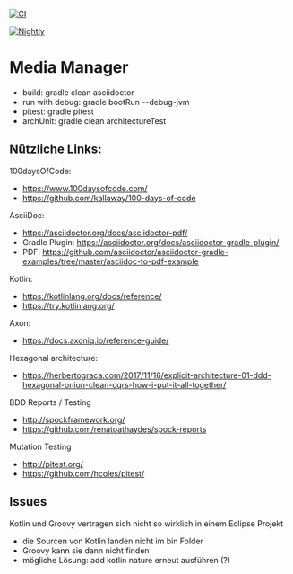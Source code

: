[![CI](https://github.com/jacq42/media-manager/actions/workflows/main.yml/badge.svg)](https://github.com/jacq42/media-manager/actions/workflows/main?query=branch%3Amaster++)

[![Nightly](https://github.com/jacq42/media-manager/actions/workflows/nightly.yml/badge.svg)](https://github.com/jacq42/media-manager/actions/workflows/nightly?query=branch%3Amaster++)

# Media Manager

* build: gradle clean asciidoctor
* run with debug: gradle bootRun --debug-jvm
* pitest: gradle pitest
* archUnit: gradle clean architectureTest

## Nützliche Links:

100daysOfCode: 
* https://www.100daysofcode.com/
* https://github.com/kallaway/100-days-of-code

AsciiDoc:
* https://asciidoctor.org/docs/asciidoctor-pdf/
* Gradle Plugin: https://asciidoctor.org/docs/asciidoctor-gradle-plugin/
* PDF: https://github.com/asciidoctor/asciidoctor-gradle-examples/tree/master/asciidoc-to-pdf-example

Kotlin:
* https://kotlinlang.org/docs/reference/
* https://try.kotlinlang.org/

Axon:
* https://docs.axoniq.io/reference-guide/

Hexagonal architecture:
* https://herbertograca.com/2017/11/16/explicit-architecture-01-ddd-hexagonal-onion-clean-cqrs-how-i-put-it-all-together/

BDD Reports / Testing
* http://spockframework.org/
* https://github.com/renatoathaydes/spock-reports

Mutation Testing
* http://pitest.org/
* https://github.com/hcoles/pitest/

## Issues

Kotlin und Groovy vertragen sich nicht so wirklich in einem Eclipse Projekt
- die Sourcen von Kotlin landen nicht im bin Folder
- Groovy kann sie dann nicht finden
- mögliche Lösung: add kotlin nature erneut ausführen (?)

